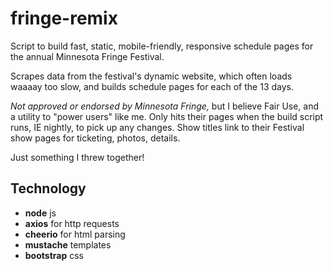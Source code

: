 # fringe-remix
Script to build fast, static, mobile-friendly, responsive schedule pages for the annual Minnesota Fringe Festival.

Scrapes data from the festival's dynamic website, which often loads waaaay too slow, and builds schedule pages for each of the 13 days.

*Not approved or endorsed by Minnesota Fringe,* but I believe Fair Use, and a utility to "power users" like me. Only hits their pages when the build script runs, IE nightly, to pick up any changes. Show titles link to their Festival show pages for ticketing, photos, details.

Just something I threw together!

## Technology
- **node** js
- **axios** for http requests
- **cheerio** for html parsing
- **mustache** templates
- **bootstrap** css